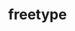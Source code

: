 ---
title: "freetype"
layout: cache
categories: [package, develop-2024-11-10]
meta: {"versions": ["2.10.2", "2.13.2"], "compilers": ["apple-clang@=15.0.0", "gcc@=10.2.1", "gcc@=11.1.0", "gcc@=11.4.0", "gcc@=13.2.0", "gcc@=7.5.0", "gcc@=9.4.0", "oneapi@=2024.2.1"], "oss": ["centos7", "ubuntu18.04", "ubuntu20.04", "ubuntu22.04", "ubuntu24.04", "ventura"], "platforms": ["darwin", "linux"], "targets": ["aarch64", "neoverse_v1", "neoverse_v2", "ppc64le", "x86_64_v3"], "stacks": ["data-vis-sdk", "developer-tools-manylinux2014", "e4s", "e4s-neoverse-v2", "e4s-neoverse_v1", "e4s-oneapi", "e4s-power", "e4s-rocm-external", "ml-darwin-aarch64-mps", "ml-linux-aarch64-cpu", "ml-linux-aarch64-cuda", "ml-linux-x86_64-cpu", "ml-linux-x86_64-cuda", "radiuss", "root"], "num_specs": 14, "num_specs_by_stack": {"ml-darwin-aarch64-mps": 1, "root": 14, "developer-tools-manylinux2014": 1, "radiuss": 1, "e4s-power": 1, "data-vis-sdk": 2, "e4s-neoverse_v1": 1, "e4s-neoverse-v2": 1, "e4s": 2, "e4s-rocm-external": 1, "e4s-oneapi": 2, "ml-linux-aarch64-cpu": 1, "ml-linux-aarch64-cuda": 1, "ml-linux-x86_64-cuda": 1, "ml-linux-x86_64-cpu": 1}}
spec_details: [{"hash": "mtjmsm2czf45f2alcusbqj6q2mxgfb7a", "compiler": "apple-clang@=15.0.0", "versions": ["2.13.2"], "os": "ventura", "platform": "darwin", "target": "aarch64", "variants": ["build_system=autotools", "+pic", "+shared"], "stacks": ["ml-darwin-aarch64-mps", "root"], "size": "-", "tarball": "https://binaries.spack.io/develop-2024-11-10/build_cache/darwin-ventura-aarch64/apple-clang-15.0.0/freetype-2.13.2/darwin-ventura-aarch64-apple-clang-15.0.0-freetype-2.13.2-mtjmsm2czf45f2alcusbqj6q2mxgfb7a.spack"}, {"hash": "uyvkymhiocaotj2opqeyh52vik2dks4t", "compiler": "gcc@=10.2.1", "versions": ["2.13.2"], "os": "centos7", "platform": "linux", "target": "x86_64_v3", "variants": ["build_system=autotools", "+pic", "+shared"], "stacks": ["developer-tools-manylinux2014", "root"], "size": "-", "tarball": "https://binaries.spack.io/develop-2024-11-10/build_cache/linux-centos7-x86_64_v3/gcc-10.2.1/freetype-2.13.2/linux-centos7-x86_64_v3-gcc-10.2.1-freetype-2.13.2-uyvkymhiocaotj2opqeyh52vik2dks4t.spack"}, {"hash": "unkfxyuccvn3ejpooabelnebarcj3fyn", "compiler": "gcc@=7.5.0", "versions": ["2.13.2"], "os": "ubuntu18.04", "platform": "linux", "target": "x86_64_v3", "variants": ["build_system=autotools", "+pic", "+shared"], "stacks": ["radiuss", "root"], "size": "-", "tarball": "https://binaries.spack.io/develop-2024-11-10/build_cache/linux-ubuntu18.04-x86_64_v3/gcc-7.5.0/freetype-2.13.2/linux-ubuntu18.04-x86_64_v3-gcc-7.5.0-freetype-2.13.2-unkfxyuccvn3ejpooabelnebarcj3fyn.spack"}, {"hash": "l7mbxgmphvfj3jaes7xl6z32kobamrpi", "compiler": "gcc@=9.4.0", "versions": ["2.13.2"], "os": "ubuntu20.04", "platform": "linux", "target": "ppc64le", "variants": ["build_system=autotools", "+pic", "+shared"], "stacks": ["e4s-power", "root"], "size": "-", "tarball": "https://binaries.spack.io/develop-2024-11-10/build_cache/linux-ubuntu20.04-ppc64le/gcc-9.4.0/freetype-2.13.2/linux-ubuntu20.04-ppc64le-gcc-9.4.0-freetype-2.13.2-l7mbxgmphvfj3jaes7xl6z32kobamrpi.spack"}, {"hash": "7e2d36cu3nopyvkp4eee3wmpbtsozk3x", "compiler": "gcc@=11.1.0", "versions": ["2.13.2"], "os": "ubuntu20.04", "platform": "linux", "target": "x86_64_v3", "variants": ["build_system=autotools", "+pic", "+shared"], "stacks": ["root", "data-vis-sdk"], "size": "-", "tarball": "https://binaries.spack.io/develop-2024-11-10/build_cache/linux-ubuntu20.04-x86_64_v3/gcc-11.1.0/freetype-2.13.2/linux-ubuntu20.04-x86_64_v3-gcc-11.1.0-freetype-2.13.2-7e2d36cu3nopyvkp4eee3wmpbtsozk3x.spack"}, {"hash": "pntctahvxqzdbmql6jigxst4hsscg6yi", "compiler": "gcc@=11.1.0", "versions": ["2.10.2"], "os": "ubuntu20.04", "platform": "linux", "target": "x86_64_v3", "variants": ["build_system=autotools", "+pic", "+shared"], "stacks": ["root", "data-vis-sdk"], "size": "-", "tarball": "https://binaries.spack.io/develop-2024-11-10/build_cache/linux-ubuntu20.04-x86_64_v3/gcc-11.1.0/freetype-2.10.2/linux-ubuntu20.04-x86_64_v3-gcc-11.1.0-freetype-2.10.2-pntctahvxqzdbmql6jigxst4hsscg6yi.spack"}, {"hash": "2ywa3vyrao6e6vihq4cmdg57dqbxpw7i", "compiler": "gcc@=11.4.0", "versions": ["2.13.2"], "os": "ubuntu22.04", "platform": "linux", "target": "neoverse_v1", "variants": ["build_system=autotools", "+pic", "+shared"], "stacks": ["e4s-neoverse_v1", "root"], "size": "-", "tarball": "https://binaries.spack.io/develop-2024-11-10/build_cache/linux-ubuntu22.04-neoverse_v1/gcc-11.4.0/freetype-2.13.2/linux-ubuntu22.04-neoverse_v1-gcc-11.4.0-freetype-2.13.2-2ywa3vyrao6e6vihq4cmdg57dqbxpw7i.spack"}, {"hash": "dotallekj4aefeyba2rndpatlwlicfkd", "compiler": "gcc@=11.4.0", "versions": ["2.13.2"], "os": "ubuntu22.04", "platform": "linux", "target": "neoverse_v2", "variants": ["build_system=autotools", "+pic", "+shared"], "stacks": ["root", "e4s-neoverse-v2"], "size": "-", "tarball": "https://binaries.spack.io/develop-2024-11-10/build_cache/linux-ubuntu22.04-neoverse_v2/gcc-11.4.0/freetype-2.13.2/linux-ubuntu22.04-neoverse_v2-gcc-11.4.0-freetype-2.13.2-dotallekj4aefeyba2rndpatlwlicfkd.spack"}, {"hash": "zz6d2e2d2xhhh573zo4thdy3keqpkeve", "compiler": "gcc@=11.4.0", "versions": ["2.13.2"], "os": "ubuntu22.04", "platform": "linux", "target": "x86_64_v3", "variants": ["build_system=autotools", "+pic", "+shared"], "stacks": ["e4s", "root", "e4s-rocm-external"], "size": "-", "tarball": "https://binaries.spack.io/develop-2024-11-10/build_cache/linux-ubuntu22.04-x86_64_v3/gcc-11.4.0/freetype-2.13.2/linux-ubuntu22.04-x86_64_v3-gcc-11.4.0-freetype-2.13.2-zz6d2e2d2xhhh573zo4thdy3keqpkeve.spack"}, {"hash": "vcjnqlkaupfblzkegbtwm36qg6j6l324", "compiler": "gcc@=11.4.0", "versions": ["2.10.2"], "os": "ubuntu22.04", "platform": "linux", "target": "x86_64_v3", "variants": ["build_system=autotools", "+pic", "+shared"], "stacks": ["e4s", "root"], "size": "-", "tarball": "https://binaries.spack.io/develop-2024-11-10/build_cache/linux-ubuntu22.04-x86_64_v3/gcc-11.4.0/freetype-2.10.2/linux-ubuntu22.04-x86_64_v3-gcc-11.4.0-freetype-2.10.2-vcjnqlkaupfblzkegbtwm36qg6j6l324.spack"}, {"hash": "2qoiu7gqcox2coziayn3ihm55lkjddqx", "compiler": "oneapi@=2024.2.1", "versions": ["2.13.2"], "os": "ubuntu22.04", "platform": "linux", "target": "x86_64_v3", "variants": ["build_system=autotools", "+pic", "+shared"], "stacks": ["root", "e4s-oneapi"], "size": "-", "tarball": "https://binaries.spack.io/develop-2024-11-10/build_cache/linux-ubuntu22.04-x86_64_v3/oneapi-2024.2.1/freetype-2.13.2/linux-ubuntu22.04-x86_64_v3-oneapi-2024.2.1-freetype-2.13.2-2qoiu7gqcox2coziayn3ihm55lkjddqx.spack"}, {"hash": "tqjnah2efdjvjcxdxskeuengd2ujznqp", "compiler": "oneapi@=2024.2.1", "versions": ["2.13.2"], "os": "ubuntu22.04", "platform": "linux", "target": "x86_64_v3", "variants": ["build_system=autotools", "+pic", "+shared"], "stacks": ["root", "e4s-oneapi"], "size": "-", "tarball": "https://binaries.spack.io/develop-2024-11-10/build_cache/linux-ubuntu22.04-x86_64_v3/oneapi-2024.2.1/freetype-2.13.2/linux-ubuntu22.04-x86_64_v3-oneapi-2024.2.1-freetype-2.13.2-tqjnah2efdjvjcxdxskeuengd2ujznqp.spack"}, {"hash": "j6d2yaxpcs3gzgwo2h4ue4cmamte5xnu", "compiler": "gcc@=13.2.0", "versions": ["2.13.2"], "os": "ubuntu24.04", "platform": "linux", "target": "aarch64", "variants": ["build_system=autotools", "+pic", "+shared"], "stacks": ["ml-linux-aarch64-cpu", "ml-linux-aarch64-cuda", "root"], "size": "-", "tarball": "https://binaries.spack.io/develop-2024-11-10/build_cache/linux-ubuntu24.04-aarch64/gcc-13.2.0/freetype-2.13.2/linux-ubuntu24.04-aarch64-gcc-13.2.0-freetype-2.13.2-j6d2yaxpcs3gzgwo2h4ue4cmamte5xnu.spack"}, {"hash": "vzouhfahaxasg4kgzvrtpo4ymze7mh2c", "compiler": "gcc@=13.2.0", "versions": ["2.13.2"], "os": "ubuntu24.04", "platform": "linux", "target": "x86_64_v3", "variants": ["build_system=autotools", "+pic", "+shared"], "stacks": ["ml-linux-x86_64-cuda", "root", "ml-linux-x86_64-cpu"], "size": "-", "tarball": "https://binaries.spack.io/develop-2024-11-10/build_cache/linux-ubuntu24.04-x86_64_v3/gcc-13.2.0/freetype-2.13.2/linux-ubuntu24.04-x86_64_v3-gcc-13.2.0-freetype-2.13.2-vzouhfahaxasg4kgzvrtpo4ymze7mh2c.spack"}]
---